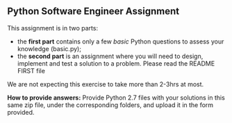 ## Python Software Engineer Assignment

This assignment is in two parts: 
- the **first part** contains only a few _basic_ Python questions to assess your knowledge (basic.py); 
- the **second part** is an assignment where you will need to design, implement and test a solution to a problem. Please read the README FIRST file 

We are not expecting this exercise to take more than 2-3hrs at most.

**How to provide answers:**
Provide Python 2.7 files with your solutions in this same zip file, under the corresponding folders, and upload it in the form provided.


